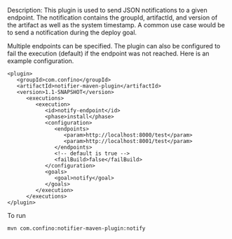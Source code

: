 Description:  This plugin is used to send JSON notifications to a given endpoint.  The notification contains the groupId, artifactId, and version of the artifact as well as the system timestamp.  A common use case would be to send a notification during the deploy goal.

Multiple endpoints can be specified.  The plugin can also be configured to fail the execution (default) if the endpoint was not reached. Here is an example configuration. 
```
<plugin>
   <groupId>com.confino</groupId>
   <artifactId>notifier-maven-plugin</artifactId>
   <version>1.1-SNAPSHOT</version>
      <executions>
         <execution>
            <id>notify-endpoint</id>
            <phase>install</phase>
            <configuration>
               <endpoints>
                  <param>http://localhost:8000/test</param>
                  <param>http://localhost:8001/test</param>
               </endpoints>
               <!-- default is true -->
               <failBuild>false</failBuild>
            </configuration>
            <goals>
               <goal>notify</goal>
            </goals>
         </execution>
      </executions>
</plugin>
```

To run
```
mvn com.confino:notifier-maven-plugin:notify
```